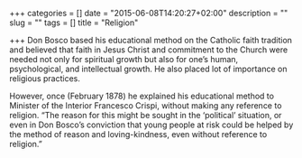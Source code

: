 +++
categories = []
date = "2015-06-08T14:20:27+02:00"
description = ""
slug = ""
tags = []
title = "Religion"

+++
Don Bosco based his educational method on the Catholic faith tradition and believed that faith in Jesus Christ and commitment to the Church were needed not only for spiritual growth but also for one’s human, psychological, and intellectual growth.  He also placed lot of importance on religious practices. 

However, once (February 1878) he explained his educational method to Minister of the Interior Francesco Crispi, without making any reference to religion.  “The reason for this might be sought in the ‘political’ situation, or even in Don Bosco’s conviction that young people at risk could be helped by the method of reason and loving-kindness, even without reference to religion.”
